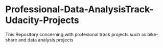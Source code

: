 # Professional-Data-AnalysisTrack-Udacity-Projects
This Repository concerning with profesional track projects such as bike-share and data analysis projects
